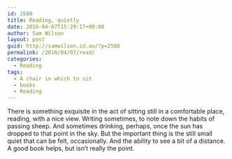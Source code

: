 ```yaml
---
id: 2588
title: Reading, quietly
date: 2016-04-07T15:29:17+00:00
author: Sam Wilson
layout: post
guid: http://samwilson.id.au/?p=2588
permalink: /2016/04/07/read/
categories:
  - Reading
tags:
  - A chair in which to sit
  - books
  - Reading
---
```

There is something exquisite in the act of sitting still in a comfortable place, reading, with a nice view. Writing sometimes, to note down the habits of passing sheep. And sometimes drinking, perhaps, once the sun has dropped to that point in the sky. But the important thing is the still small quiet that can be felt, occasionally. And the ability to see a bit of a distance. A good book helps, but isn’t really the point.
